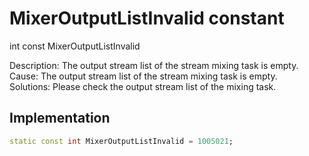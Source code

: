 


# MixerOutputListInvalid constant







int const MixerOutputListInvalid
  




<p>Description: The output stream list of the stream mixing task is empty. <br>Cause:  The output stream list of the stream mixing task is empty. <br>Solutions: Please check the output stream list of the mixing task.</p>



## Implementation

```dart
static const int MixerOutputListInvalid = 1005021;
```







